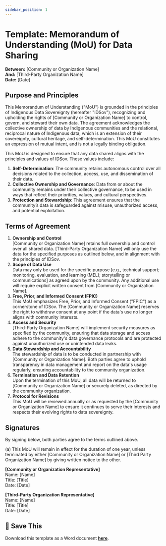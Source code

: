 ```yaml
---
sidebar_position: 1
---
```


# Template: Memorandum of Understanding (MoU) for Data Sharing

**Between:** <span className="template-highlight">[Community or Organization Name]</span>  
**And:** <span className="template-highlight">[Third-Party Organization Name]</span>  
**Date:** <span className="template-highlight">[Date]</span>

## **Purpose and Principles**

This Memorandum of Understanding ("MoU") is grounded in the principles of Indigenous Data Sovereignty (hereafter "IDSov"), recognizing and upholding the rights of <span className="template-highlight">[Community or Organization Name]</span> to control, govern, and steward their own data. The agreement acknowledges the collective ownership of data by Indigenous communities and the relational, reciprocal nature of Indigenous data, which is an extension of their sovereignty, cultural heritage, and self-determination. This MoU constitutes an expression of mutual intent, and is not a legally binding obligation.

This MoU is designed to ensure that any data shared aligns with the principles and values of IDSov. These values include:

1. **Self-Determination**: The community retains autonomous control over all decisions related to the collection, access, use, and dissemination of their data.  
2. **Collective Ownership and Governance**: Data from or about the community remains under their collective governance, to be used in ways that reflect their priorities, values, and cultural perspectives.  
3. **Protection and Stewardship**: This agreement ensures that the community’s data is safeguarded against misuse, unauthorized access, and potential exploitation.

## **Terms of Agreement**

1. **Ownership and Control**  
   <span className="template-highlight">[Community or Organization Name]</span> retains full ownership and control over all shared data. <span className="template-highlight">[Third-Party Organization Name]</span> will only use the data for the specified purposes as outlined below, and in alignment with the principles of IDSov.  
2. **Scope of Data Use**  
   Data may only be used for the specific purpose <span className="template-highlight">[e.g., technical support; monitoring, evaluation, and learning (MEL); storytelling or communications]</span> as agreed upon by the community. Any additional use will require explicit written consent from <span className="template-highlight">[Community or Organization Name]</span>.  
3. **Free, Prior, and Informed Consent (FPIC)**  
   This MoU emphasizes Free, Prior, and Informed Consent ("FPIC") as a cornerstone of IDSov. The <span className="template-highlight">[Community or Organization Name]</span> reserves the right to withdraw consent at any point if the data's use no longer aligns with community interests.  
4. **Access and Security**  
   <span className="template-highlight">[Third-Party Organization Name]</span> will implement security measures as specified by the community, ensuring that data storage and access adhere to the community's data governance protocols and are protected against unauthorized use or unintended data leaks.  
5. **Data Stewardship and Accountability**  
   The stewardship of data is to be conducted in partnership with <span className="template-highlight">[Community or Organization Name]</span>. Both parties agree to uphold transparency in data management and report on the data's usage regularly, ensuring accountability to the community organization.  
6. **Termination and Data Retention**  
   Upon the termination of this MoU, all data will be returned to <span className="template-highlight">[Community or Organization Name]</span> or securely deleted, as directed by the community organization.  
7. **Protocol for Revisions**  
   This MoU will be reviewed annually or as requested by the <span className="template-highlight">[Community or Organization Name]</span> to ensure it continues to serve their interests and respects their evolving rights to data sovereignty.

## **Signatures**

By signing below, both parties agree to the terms outlined above.

(a) This MoU will remain in effect for the duration of one year, unless terminated by either <span className="template-highlight">[Community or Organization Name]</span> or <span className="template-highlight">[Third Party Organization Name]</span> by giving written notice to the other. 

**<span className="template-highlight">[Community or Organization Representative]</span>**  
Name: <span className="template-highlight">[Name]</span>  
Title: <span className="template-highlight">[Title]</span>  
Date: <span className="template-highlight">[Date]</span>

**<span className="template-highlight">[Third-Party Organization Representative]</span>**  
Name: <span className="template-highlight">[Name]</span>  
Title: <span className="template-highlight">[Title]</span>  
Date: <span className="template-highlight">[Date]</span>

## :floppy_disk: Save This

Download this template as a Word document [**here**](/doc-templates/template_mou_data_sharing.doc).